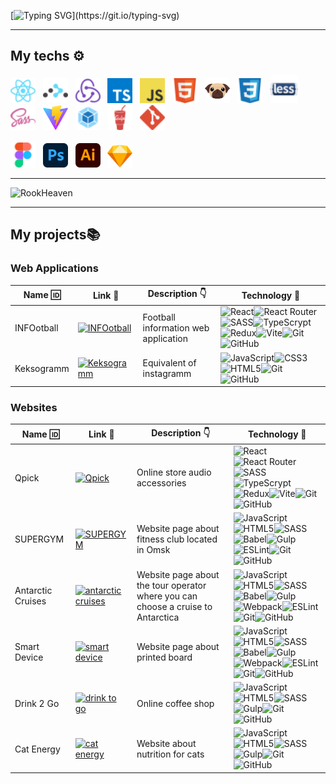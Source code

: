 [![Typing SVG](https://readme-typing-svg.demolab.com?font=Montserrat&size=60&duration=3500&pause=500&color=FCAB00&center=true&multiline=true&width=1000&height=250&lines=Hello+World!+I'm+Roman.;Welcome+to+my+GitHub+profile.;I+am+a+frontend+developer.)](https://git.io/typing-svg)

<hr/>

<h2>My techs ⚙️</h2>
<div>
    <img src='img/icons/React.svg' title='React' alt='React' width='40'>&nbsp;&nbsp;
    <img src='img/icons/React-Router.svg' title='React-Router' alt='React-Router' width='40'>&nbsp;&nbsp;
    <img src='img/icons/Redux.svg' title='Redux' alt='Redux' width='40'>&nbsp;&nbsp;
    <img src='img/icons/Typescript.svg' title='Typescript' alt='Typescript' width='40'>&nbsp;&nbsp;
    <img src='img/icons/Javascript.svg' title='JavaScript' alt='JavaScript' width='40'>&nbsp;&nbsp;
    <img src='img/icons/HTML.svg' title='HTML' alt='HTML' width='40'>&nbsp;&nbsp;
    <img src='img/icons/PUG.svg' title='PUG' alt='PUG' width='40'>&nbsp;&nbsp;
    <img src='img/icons/CSS.svg' title='CSS' alt='CSS' width='40'>&nbsp;&nbsp;
    <img src='img/icons/Less.svg' title='Less' alt='Less' width='45'>&nbsp;&nbsp;
    <img src='img/icons/SASS.svg' title='SASS / SCSS' alt='SASS / SCSS' width='40'>&nbsp;&nbsp;
    <img src='img/icons/Vite.svg' title='Vite' alt='Vite' width='40'>&nbsp;&nbsp;
    <img src='img/icons/Webpack.svg' title='Webpack' alt='Webpack' width='40'>&nbsp;&nbsp;
    <img src='img/icons/Gulp.svg' title='Gulp' alt='Gulp' width='40'>&nbsp;&nbsp;
    <img src='img/icons/Git.svg' title='Git' alt='Git' width='40'>&nbsp;&nbsp;
    <br/><br/>
    <img src='img/icons/Figma.svg' title='Figma' alt='Figma' width='40'>&nbsp;&nbsp;
    <img src='img/icons/Adobe_Photoshop_CC.svg' title='Photoshop' alt='Photoshop' width='40'>&nbsp;&nbsp;
    <img src='img/icons/Adobe_Illustrator_CC.svg' title='Illustrator' alt='Illustrator' width='40'>&nbsp;&nbsp;
    <img src='img/icons/Sketch.svg' title='Sketch' alt='Sketch' width='40'>
    <br />
</div>
<hr/>

<div>
    <img height="180em" src="https://github-readme-stats.vercel.app/api/top-langs/?username=RookHeaven&langs_count=8&theme=flag-india" alt=RookHeaven />
</div>


<hr/>

<h2>My projects📚</h2>

<h3>Web Applications</h3>

| Name :id:  | Link :link: | Description :point_down: | Technology :hammer: | 
| ------ | ------ | ------ | ------ | 
| INFOotball |  [![INFOotball](https://i.ibb.co/m6KCRGY/INFOotball.png)](https://rookheaven.github.io/INFOotball/) | Football information web application | ![React](https://img.shields.io/badge/react-%2320232a.svg?style=for-the-badge&logo=react&logoColor=%2361DAFB)![React Router](https://img.shields.io/badge/reactrouter-CA4245?style=for-the-badge&logo=reactrouter&logoColor=white)![SASS](https://img.shields.io/badge/SASS-hotpink.svg?style=for-the-badge&logo=SASS&logoColor=white)![TypeScrypt](https://img.shields.io/badge/typescript-3178C6?style=for-the-badge&logo=typescript&logoColor=white)![Redux](https://img.shields.io/badge/redux-764ABC?style=for-the-badge&logo=redux&logoColor=white)![Vite](https://img.shields.io/badge/vite-646CFF?style=for-the-badge&logo=vite&logoColor=yellow)![Git](https://img.shields.io/badge/git-%23F05033.svg?style=for-the-badge&logo=git&logoColor=white)![GitHub](https://img.shields.io/badge/github-%23121011.svg?style=for-the-badge&logo=github&logoColor=white) |
| Keksogramm |  [![Keksogramm](https://i.ibb.co/cJLwTFW/Keksogramm.png)](https://rookheaven.github.io/Keksogram/) | Equivalent of instagramm | ![JavaScript](https://img.shields.io/badge/javascript-%23323330.svg?style=for-the-badge&logo=javascript&logoColor=%23F7DF1E)![CSS3](https://img.shields.io/badge/css3-%231572B6.svg?style=for-the-badge&logo=css3&logoColor=white)![HTML5](https://img.shields.io/badge/html5-%23E34F26.svg?style=for-the-badge&logo=html5&logoColor=white)![Git](https://img.shields.io/badge/git-%23F05033.svg?style=for-the-badge&logo=git&logoColor=white)![GitHub](https://img.shields.io/badge/github-%23121011.svg?style=for-the-badge&logo=github&logoColor=white) |

<h3>Websites</h3>

| Name :id:  | Link :link: | Description :point_down: | Technology :hammer: | 
| ------ | ------ | ------ | ------ | 
| Qpick |  [![Qpick](https://i.ibb.co/XtVJjXb/Q.png)](https://qpick-five.vercel.app/) | Online store audio accessories | ![React](https://img.shields.io/badge/react-%2320232a.svg?style=for-the-badge&logo=react&logoColor=%2361DAFB)![React Router](https://img.shields.io/badge/reactrouter-CA4245?style=for-the-badge&logo=reactrouter&logoColor=white)![SASS](https://img.shields.io/badge/SASS-hotpink.svg?style=for-the-badge&logo=SASS&logoColor=white)![TypeScrypt](https://img.shields.io/badge/typescript-3178C6?style=for-the-badge&logo=typescript&logoColor=white)![Redux](https://img.shields.io/badge/redux-764ABC?style=for-the-badge&logo=redux&logoColor=white)![Vite](https://img.shields.io/badge/vite-646CFF?style=for-the-badge&logo=vite&logoColor=yellow)![Git](https://img.shields.io/badge/git-%23F05033.svg?style=for-the-badge&logo=git&logoColor=white)![GitHub](https://img.shields.io/badge/github-%23121011.svg?style=for-the-badge&logo=github&logoColor=white) |
| SUPERGYM |  [![SUPERGYM](https://i.ibb.co/YkknM3H/fitness.png)](https://rookheaven.github.io/Supergym/) | Website page about fitness club located in Omsk  | ![JavaScript](https://img.shields.io/badge/javascript-%23323330.svg?style=for-the-badge&logo=javascript&logoColor=%23F7DF1E)![HTML5](https://img.shields.io/badge/html5-%23E34F26.svg?style=for-the-badge&logo=html5&logoColor=white)![SASS](https://img.shields.io/badge/SASS-hotpink.svg?style=for-the-badge&logo=SASS&logoColor=white)![Babel](https://img.shields.io/badge/Babel-F9DC3e?style=for-the-badge&logo=babel&logoColor=black)![Gulp](https://img.shields.io/badge/GULP-%23CF4647.svg?style=for-the-badge&logo=gulp&logoColor=white)![ESLint](https://img.shields.io/badge/ESLint-4B3263?style=for-the-badge&logo=eslint&logoColor=white)![Git](https://img.shields.io/badge/git-%23F05033.svg?style=for-the-badge&logo=git&logoColor=white)![GitHub](https://img.shields.io/badge/github-%23121011.svg?style=for-the-badge&logo=github&logoColor=white) |
| Antarctic Cruises| [![antarctic cruises](https://i.ibb.co/0X10kbR/antarctic.png)](https://rookheaven.github.io/Antarctic/) | Website page about the tour operator where you can choose a cruise to Antarctica | ![JavaScript](https://img.shields.io/badge/javascript-%23323330.svg?style=for-the-badge&logo=javascript&logoColor=%23F7DF1E)![HTML5](https://img.shields.io/badge/html5-%23E34F26.svg?style=for-the-badge&logo=html5&logoColor=white)![SASS](https://img.shields.io/badge/SASS-hotpink.svg?style=for-the-badge&logo=SASS&logoColor=white)![Babel](https://img.shields.io/badge/Babel-F9DC3e?style=for-the-badge&logo=babel&logoColor=black)![Gulp](https://img.shields.io/badge/GULP-%23CF4647.svg?style=for-the-badge&logo=gulp&logoColor=white)![Webpack](https://img.shields.io/badge/webpack-%238DD6F9.svg?style=for-the-badge&logo=webpack&logoColor=black)![ESLint](https://img.shields.io/badge/ESLint-4B3263?style=for-the-badge&logo=eslint&logoColor=white)![Git](https://img.shields.io/badge/git-%23F05033.svg?style=for-the-badge&logo=git&logoColor=white)![GitHub](https://img.shields.io/badge/github-%23121011.svg?style=for-the-badge&logo=github&logoColor=white) |
| Smart Device | [![smart device](https://i.ibb.co/7p4rqzQ/smart-device.png)](https://rookheaven.github.io/Smart_device/) | Website page about printed board | ![JavaScript](https://img.shields.io/badge/javascript-%23323330.svg?style=for-the-badge&logo=javascript&logoColor=%23F7DF1E)![HTML5](https://img.shields.io/badge/html5-%23E34F26.svg?style=for-the-badge&logo=html5&logoColor=white)![SASS](https://img.shields.io/badge/SASS-hotpink.svg?style=for-the-badge&logo=SASS&logoColor=white)![Babel](https://img.shields.io/badge/Babel-F9DC3e?style=for-the-badge&logo=babel&logoColor=black)![Gulp](https://img.shields.io/badge/GULP-%23CF4647.svg?style=for-the-badge&logo=gulp&logoColor=white)![Webpack](https://img.shields.io/badge/webpack-%238DD6F9.svg?style=for-the-badge&logo=webpack&logoColor=black)![ESLint](https://img.shields.io/badge/ESLint-4B3263?style=for-the-badge&logo=eslint&logoColor=white)![Git](https://img.shields.io/badge/git-%23F05033.svg?style=for-the-badge&logo=git&logoColor=white)![GitHub](https://img.shields.io/badge/github-%23121011.svg?style=for-the-badge&logo=github&logoColor=white)|
| Drink 2 Go |  [![drink to go](https://i.ibb.co/G9mL7g1/Drink2Go.png)](https://rookheaven.github.io/Drink2Go/) | Online coffee shop | ![JavaScript](https://img.shields.io/badge/javascript-%23323330.svg?style=for-the-badge&logo=javascript&logoColor=%23F7DF1E)![HTML5](https://img.shields.io/badge/html5-%23E34F26.svg?style=for-the-badge&logo=html5&logoColor=white)![SASS](https://img.shields.io/badge/SASS-hotpink.svg?style=for-the-badge&logo=SASS&logoColor=white)![Gulp](https://img.shields.io/badge/GULP-%23CF4647.svg?style=for-the-badge&logo=gulp&logoColor=white)![Git](https://img.shields.io/badge/git-%23F05033.svg?style=for-the-badge&logo=git&logoColor=white)![GitHub](https://img.shields.io/badge/github-%23121011.svg?style=for-the-badge&logo=github&logoColor=white) |
| Cat Energy | [![cat energy](https://i.ibb.co/brmkTSN/cat-energy.png)](https://rookheaven.github.io/Cat_energy/)  | Website about nutrition for cats | ![JavaScript](https://img.shields.io/badge/javascript-%23323330.svg?style=for-the-badge&logo=javascript&logoColor=%23F7DF1E)![HTML5](https://img.shields.io/badge/html5-%23E34F26.svg?style=for-the-badge&logo=html5&logoColor=white)![SASS](https://img.shields.io/badge/SASS-hotpink.svg?style=for-the-badge&logo=SASS&logoColor=white)![Gulp](https://img.shields.io/badge/GULP-%23CF4647.svg?style=for-the-badge&logo=gulp&logoColor=white)![Git](https://img.shields.io/badge/git-%23F05033.svg?style=for-the-badge&logo=git&logoColor=white)![GitHub](https://img.shields.io/badge/github-%23121011.svg?style=for-the-badge&logo=github&logoColor=white) |
